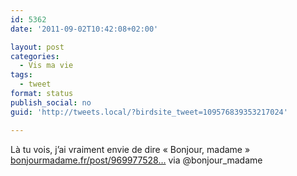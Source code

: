 ```yaml
---
id: 5362
date: '2011-09-02T10:42:08+02:00'

layout: post
categories:
  - Vis ma vie
tags:
  - tweet
format: status
publish_social: no
guid: 'http://tweets.local/?birdsite_tweet=109576839353217024'

---
```


Là tu vois, j’ai vraiment envie de dire « Bonjour, madame » [bonjourmadame.fr/post/969977528…](http://www.bonjourmadame.fr/post/9699775283/propose-par-jerome) via @bonjour\_madame